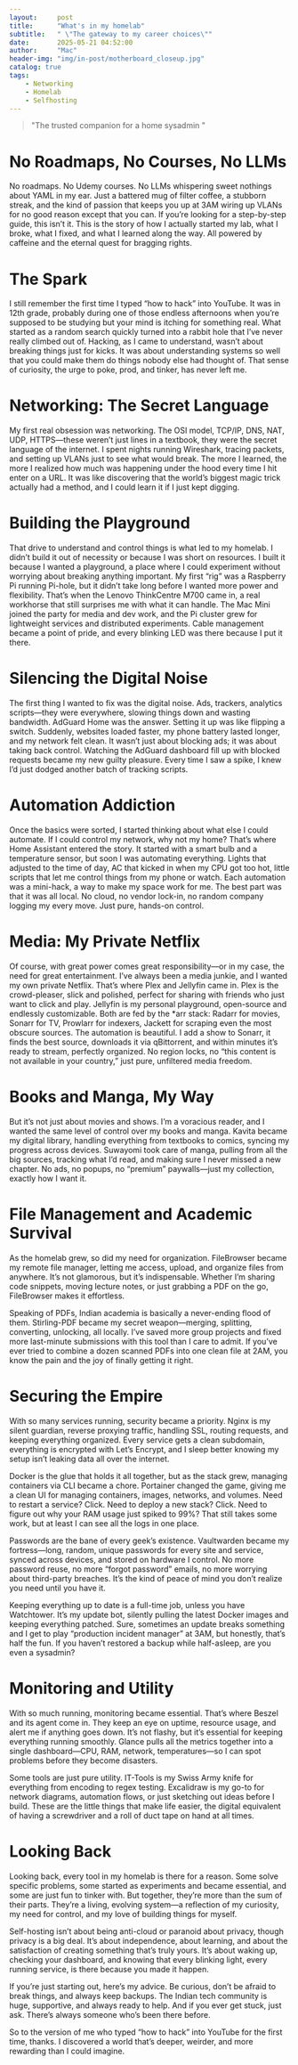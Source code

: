 ```yaml
---
layout:     post
title:      "What's in my homelab"
subtitle:   " \"The gateway to my career choices\""
date:       2025-05-21 04:52:00
author:     "Mac"
header-img: "img/in-post/motherboard_closeup.jpg"
catalog: true
tags:
    - Networking
    - Homelab
    - Selfhosting
---
```


> "The trusted companion for a home sysadmin "

# No Roadmaps, No Courses, No LLMs

No roadmaps. No Udemy courses. No LLMs whispering sweet nothings about YAML in my ear. Just a battered mug of filter coffee, a stubborn streak, and the kind of passion that keeps you up at 3AM wiring up VLANs for no good reason except that you can. If you’re looking for a step-by-step guide, this isn’t it. This is the story of how I actually started my lab, what I broke, what I fixed, and what I learned along the way. All powered by caffeine and the eternal quest for bragging rights.

# The Spark

I still remember the first time I typed “how to hack” into YouTube. It was in 12th grade, probably during one of those endless afternoons when you’re supposed to be studying but your mind is itching for something real. What started as a random search quickly turned into a rabbit hole that I’ve never really climbed out of. Hacking, as I came to understand, wasn’t about breaking things just for kicks. It was about understanding systems so well that you could make them do things nobody else had thought of. That sense of curiosity, the urge to poke, prod, and tinker, has never left me.

# Networking: The Secret Language

My first real obsession was networking. The OSI model, TCP/IP, DNS, NAT, UDP, HTTPS—these weren’t just lines in a textbook, they were the secret language of the internet. I spent nights running Wireshark, tracing packets, and setting up VLANs just to see what would break. The more I learned, the more I realized how much was happening under the hood every time I hit enter on a URL. It was like discovering that the world’s biggest magic trick actually had a method, and I could learn it if I just kept digging.

# Building the Playground

That drive to understand and control things is what led to my homelab. I didn’t build it out of necessity or because I was short on resources. I built it because I wanted a playground, a place where I could experiment without worrying about breaking anything important. My first “rig” was a Raspberry Pi running Pi-hole, but it didn’t take long before I wanted more power and flexibility. That’s when the Lenovo ThinkCentre M700 came in, a real workhorse that still surprises me with what it can handle. The Mac Mini joined the party for media and dev work, and the Pi cluster grew for lightweight services and distributed experiments. Cable management became a point of pride, and every blinking LED was there because I put it there.

# Silencing the Digital Noise

The first thing I wanted to fix was the digital noise. Ads, trackers, analytics scripts—they were everywhere, slowing things down and wasting bandwidth. AdGuard Home was the answer. Setting it up was like flipping a switch. Suddenly, websites loaded faster, my phone battery lasted longer, and my network felt clean. It wasn’t just about blocking ads; it was about taking back control. Watching the AdGuard dashboard fill up with blocked requests became my new guilty pleasure. Every time I saw a spike, I knew I’d just dodged another batch of tracking scripts.

# Automation Addiction

Once the basics were sorted, I started thinking about what else I could automate. If I could control my network, why not my home? That’s where Home Assistant entered the story. It started with a smart bulb and a temperature sensor, but soon I was automating everything. Lights that adjusted to the time of day, AC that kicked in when my CPU got too hot, little scripts that let me control things from my phone or watch. Each automation was a mini-hack, a way to make my space work for me. The best part was that it was all local. No cloud, no vendor lock-in, no random company logging my every move. Just pure, hands-on control.

# Media: My Private Netflix

Of course, with great power comes great responsibility—or in my case, the need for great entertainment. I’ve always been a media junkie, and I wanted my own private Netflix. That’s where Plex and Jellyfin came in. Plex is the crowd-pleaser, slick and polished, perfect for sharing with friends who just want to click and play. Jellyfin is my personal playground, open-source and endlessly customizable. Both are fed by the *arr stack: Radarr for movies, Sonarr for TV, Prowlarr for indexers, Jackett for scraping even the most obscure sources. The automation is beautiful. I add a show to Sonarr, it finds the best source, downloads it via qBittorrent, and within minutes it’s ready to stream, perfectly organized. No region locks, no “this content is not available in your country,” just pure, unfiltered media freedom.

# Books and Manga, My Way

But it’s not just about movies and shows. I’m a voracious reader, and I wanted the same level of control over my books and manga. Kavita became my digital library, handling everything from textbooks to comics, syncing my progress across devices. Suwayomi took care of manga, pulling from all the big sources, tracking what I’d read, and making sure I never missed a new chapter. No ads, no popups, no “premium” paywalls—just my collection, exactly how I want it.

# File Management and Academic Survival

As the homelab grew, so did my need for organization. FileBrowser became my remote file manager, letting me access, upload, and organize files from anywhere. It’s not glamorous, but it’s indispensable. Whether I’m sharing code snippets, moving lecture notes, or just grabbing a PDF on the go, FileBrowser makes it effortless.

Speaking of PDFs, Indian academia is basically a never-ending flood of them. Stirling-PDF became my secret weapon—merging, splitting, converting, unlocking, all locally. I’ve saved more group projects and fixed more last-minute submissions with this tool than I care to admit. If you’ve ever tried to combine a dozen scanned PDFs into one clean file at 2AM, you know the pain and the joy of finally getting it right.

# Securing the Empire

With so many services running, security became a priority. Nginx is my silent guardian, reverse proxying traffic, handling SSL, routing requests, and keeping everything organized. Every service gets a clean subdomain, everything is encrypted with Let’s Encrypt, and I sleep better knowing my setup isn’t leaking data all over the internet.

Docker is the glue that holds it all together, but as the stack grew, managing containers via CLI became a chore. Portainer changed the game, giving me a clean UI for managing containers, images, networks, and volumes. Need to restart a service? Click. Need to deploy a new stack? Click. Need to figure out why your RAM usage just spiked to 99%? That still takes some work, but at least I can see all the logs in one place.

Passwords are the bane of every geek’s existence. Vaultwarden became my fortress—long, random, unique passwords for every site and service, synced across devices, and stored on hardware I control. No more password reuse, no more “forgot password” emails, no more worrying about third-party breaches. It’s the kind of peace of mind you don’t realize you need until you have it.

Keeping everything up to date is a full-time job, unless you have Watchtower. It’s my update bot, silently pulling the latest Docker images and keeping everything patched. Sure, sometimes an update breaks something and I get to play “production incident manager” at 3AM, but honestly, that’s half the fun. If you haven’t restored a backup while half-asleep, are you even a sysadmin?

# Monitoring and Utility

With so much running, monitoring became essential. That’s where Beszel and its agent come in. They keep an eye on uptime, resource usage, and alert me if anything goes down. It’s not flashy, but it’s essential for keeping everything running smoothly. Glance pulls all the metrics together into a single dashboard—CPU, RAM, network, temperatures—so I can spot problems before they become disasters.

Some tools are just pure utility. IT-Tools is my Swiss Army knife for everything from encoding to regex testing. Excalidraw is my go-to for network diagrams, automation flows, or just sketching out ideas before I build. These are the little things that make life easier, the digital equivalent of having a screwdriver and a roll of duct tape on hand at all times.

# Looking Back

Looking back, every tool in my homelab is there for a reason. Some solve specific problems, some started as experiments and became essential, and some are just fun to tinker with. But together, they’re more than the sum of their parts. They’re a living, evolving system—a reflection of my curiosity, my need for control, and my love of building things for myself.

Self-hosting isn’t about being anti-cloud or paranoid about privacy, though privacy is a big deal. It’s about independence, about learning, and about the satisfaction of creating something that’s truly yours. It’s about waking up, checking your dashboard, and knowing that every blinking light, every running service, is there because you made it happen.

If you’re just starting out, here’s my advice. Be curious, don’t be afraid to break things, and always keep backups. The Indian tech community is huge, supportive, and always ready to help. And if you ever get stuck, just ask. There’s always someone who’s been there before.

So to the version of me who typed “how to hack” into YouTube for the first time, thanks. I discovered a world that’s deeper, weirder, and more rewarding than I could imagine.